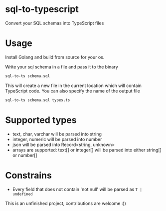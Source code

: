 # sql-to-typescript
Convert your SQL schemas into TypeScript files

# Usage
Install Golang and build from source for your os.

Write your sql schema in a file and pass it to the binary
```sh
sql-to-ts schema.sql
```

This will create a new file in the current location which will contain TypeScript code. You can also specify the name of the output file

```sh
sql-to-ts schema.sql types.ts
```

# Supported types
- text, char, varchar will be parsed into string
- integer, numeric will be parsed into number
- json will be parsed into Record<string, unknown>
- arrays are supported: text[] or integer[] will be parsed into either string[] or number[]

# Constrains
- Every field that does not contain 'not null' will be parsed as `T | undefined`

This is an unfinished project, contributions are welcome :))
